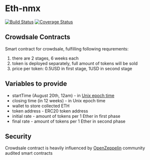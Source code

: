 # Eth-nmx
[![Build Status](https://img.shields.io/travis/miktam/eth-nmx.svg?branch=master&style=flat-square)](https://travis-ci.org/miktam/eth-nmx)
[![Coverage Status](https://img.shields.io/coveralls/github/miktam/eth-nmx/master.svg?style=flat-square)](https://coveralls.io/github/miktam/eth-nmx?branch=master)

## Crowdsale Contracts
Smart contract for crowdsale, fulfilling following requrements:

1) there are 2 stages, 6 weeks each
2) token is deployed separately, full amount of tokens will be sold
3) price per token: 0.5USD in first stage, 1USD in second stage

## Variables to provide
- startTime (August 20th, 12am)   - in [Unix epoch time](https://www.epochconverter.com/)
- closing time (in 12 weeks)      - in Unix epoch time
- wallet to store collected ETH
- token address                   - ERC20 token address
- initial rate                    - amount of tokens per 1 Ether in first phase
- final rate                      - amount of tokens per 1 Ether in second phase

## Security
Crowdsale contract is heavily influenced by [OpenZeppelin](https://github.com/OpenZeppelin/openzeppelin-solidity/) community audited smart contracts

